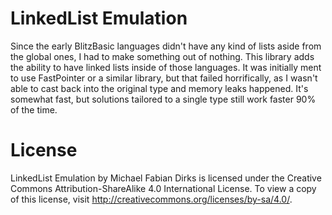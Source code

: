 LinkedList Emulation
=======================

Since the early BlitzBasic languages didn't have any kind of lists aside from the global ones, I had to make something out of nothing. This library adds the ability to have linked lists inside of those languages.
It was initially ment to use FastPointer or a similar library, but that failed horrifically, as I wasn't able to cast back into the original type and memory leaks happened. It's somewhat fast, but solutions tailored to a single type still work faster 90% of the time.

License
=======
LinkedList Emulation by Michael Fabian Dirks is licensed under the Creative Commons Attribution-ShareAlike 4.0 International License. To view a copy of this license, visit http://creativecommons.org/licenses/by-sa/4.0/.